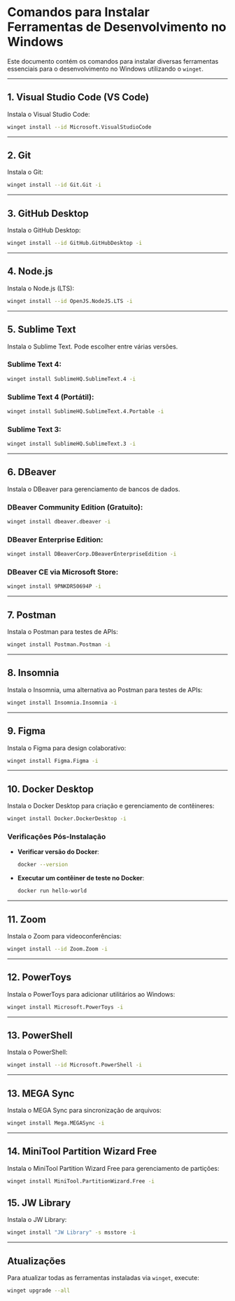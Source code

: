 # Comandos para Instalar Ferramentas de Desenvolvimento no Windows

Este documento contém os comandos para instalar diversas ferramentas essenciais para o desenvolvimento no Windows utilizando o `winget`.

---

## 1. **Visual Studio Code (VS Code)**

Instala o Visual Studio Code:

```bash
winget install --id Microsoft.VisualStudioCode
```

---

## 2. **Git**

Instala o Git:

```bash
winget install --id Git.Git -i
```

---

## 3. **GitHub Desktop**

Instala o GitHub Desktop:

```bash
winget install --id GitHub.GitHubDesktop -i
```

---

## 4. **Node.js**

Instala o Node.js (LTS):

```bash
winget install --id OpenJS.NodeJS.LTS -i
```

---

## 5. **Sublime Text**

Instala o Sublime Text. Pode escolher entre várias versões.

### Sublime Text 4:

```bash
winget install SublimeHQ.SublimeText.4 -i
```

### Sublime Text 4 (Portátil):

```bash
winget install SublimeHQ.SublimeText.4.Portable -i
```

### Sublime Text 3:

```bash
winget install SublimeHQ.SublimeText.3 -i
```

---

## 6. **DBeaver**

Instala o DBeaver para gerenciamento de bancos de dados.

### DBeaver Community Edition (Gratuito):

```bash
winget install dbeaver.dbeaver -i
```

### DBeaver Enterprise Edition:

```bash
winget install DBeaverCorp.DBeaverEnterpriseEdition -i
```

### DBeaver CE via Microsoft Store:

```bash
winget install 9PNKDR50694P -i
```

---

## 7. **Postman**

Instala o Postman para testes de APIs:

```bash
winget install Postman.Postman -i
```

---

## 8. **Insomnia**

Instala o Insomnia, uma alternativa ao Postman para testes de APIs:

```bash
winget install Insomnia.Insomnia -i
```

---

## 9. **Figma**

Instala o Figma para design colaborativo:

```bash
winget install Figma.Figma -i
```

---

## 10. **Docker Desktop**

Instala o Docker Desktop para criação e gerenciamento de contêineres:

```bash
winget install Docker.DockerDesktop -i
```

### Verificações Pós-Instalação

- **Verificar versão do Docker**:
  ```bash
  docker --version
  ```

- **Executar um contêiner de teste no Docker**:
  ```bash
  docker run hello-world
  ```

---

## 11. **Zoom**

Instala o Zoom para videoconferências:

```bash
winget install --id Zoom.Zoom -i
```

---

## 12. **PowerToys**

Instala o PowerToys para adicionar utilitários ao Windows:

```bash
winget install Microsoft.PowerToys -i
```

---

## 13. **PowerShell**

Instala o PowerShell:

```bash
winget install --id Microsoft.PowerShell -i
```

---

## 13. **MEGA Sync**

Instala o MEGA Sync para sincronização de arquivos:

```bash
winget install Mega.MEGASync -i
```

---

## 14. **MiniTool Partition Wizard Free**

Instala o MiniTool Partition Wizard Free para gerenciamento de partições:

```bash
winget install MiniTool.PartitionWizard.Free -i
```

## 15. **JW Library**

Instala o JW Library:

```bash
winget install "JW Library" -s msstore -i
```

---

## Atualizações

Para atualizar todas as ferramentas instaladas via `winget`, execute:

```bash
winget upgrade --all
```
